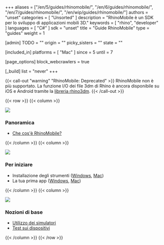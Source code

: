 ﻿+++
aliases = ["/en/5/guides/rhinomobile/", "/en/6/guides/rhinomobile/", "/en/7/guides/rhinomobile/", "/en/wip/guides/rhinomobile/"]
authors = "unset"
categories = [ "Unsorted" ]
description = "RhinoMobile è un SDK per lo sviluppo di applicazioni mobili 3D."
keywords = [ "rhino", "developer" ]
languages = [ "C#" ]
sdk = "unset"
title = "Guide RhinoMobile"
type = "guides"
weight = 1

[admin]
TODO = ""
origin = ""
picky_sisters = ""
state = ""

[included_in]
platforms = [ "Mac" ]
since = 5
until = 7

[page_options]
block_webcrawlers = true

[_build]
list = "never"
+++

{{< call-out "warning" "RhinoMobile: Deprecated" >}}
RhinoMobile non è più supportato. La funzione I/O dei file 3dm di Rhino è ancora disponibile su iOS e Android tramite la [libreria rhino3dm](https://github.com/mcneel/rhino3dm).
{{< /call-out >}}

{{< row >}}
{{< column >}}

<!--the .snagit project for this image can be found next to the image -->
[<img src="/images/rhinomobile-guides-col1.png">](/guides/rhinomobile/what-is-rhinomobile/)

### Panoramica

- [Che cos'è RhinoMobile?](/guides/rhinomobile/what-is-rhinomobile/)

{{< /column >}}
{{< column >}}

<!--the .snagit project for this image can be found next to the image -->
[<img src="/images/rhinomobile-guides-col2.png">](/guides/rhinomobile/installing-tools-windows/)

### Per iniziare

- Installazione degli strumenti ([Windows](/guides/rhinomobile/installing-tools-windows/), [Mac](/guides/rhinomobile/installing-tools-mac/))
- La tua prima app ([Windows](/guides/rhinomobile/your-first-app-windows/), [Mac](/guides/rhinomobile/your-first-app-mac/))

{{< /column >}}
{{< column >}}

<!--the .snagit project for this image can be found next to the image -->
[<img src="/images/rhinomobile-guides-col3.png">](/guides/rhinomobile/using-simulators/)

### Nozioni di base

- [Utilizzo dei simulatori](/guides/rhinomobile/using-simulators/)
- [Test sui dispositivi](/guides/rhinomobile/testing-on-devices/)

{{< /column >}}
{{< /row >}}
